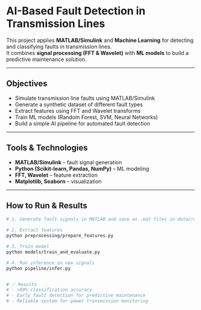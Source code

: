 # AI-Based Fault Detection in Transmission Lines

This project applies **MATLAB/Simulink** and **Machine Learning** for detecting and classifying faults in transmission lines.  
It combines **signal processing (FFT & Wavelet)** with **ML models** to build a predictive maintenance solution.

---

## Objectives
- Simulate transmission line faults using MATLAB/Simulink  
- Generate a synthetic dataset of different fault types  
- Extract features using FFT and Wavelet transforms  
- Train ML models (Random Forest, SVM, Neural Networks)  
- Build a simple AI pipeline for automated fault detection  

---

## Tools & Technologies
- **MATLAB/Simulink** – fault signal generation  
- **Python (Scikit-learn, Pandas, NumPy)** – ML modeling  
- **FFT, Wavelet** – feature extraction  
- **Matplotlib, Seaborn** – visualization  

---

## How to Run & Results
```bash
# 1. Generate fault signals in MATLAB and save as .mat files in data/raw/

# 2. Extract features
python preprocessing/prepare_features.py

# 3. Train model
python models/train_and_evaluate.py

# 4. Run inference on new signals
python pipeline/infer.py


# ✅ Results
# - >99% classification accuracy
# - Early fault detection for predictive maintenance
# - Reliable system for power transmission monitoring
